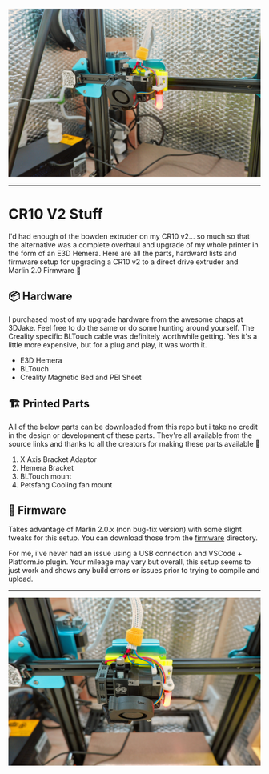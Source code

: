 ![%|](./photos/cr10-v2_e3d-hemera_bltouch.jpg "CR10 v2 + E3D Hemera + BLTouch")

---

# CR10 V2 Stuff

I'd had enough of the bowden extruder on my CR10 v2... so much so that the alternative was a complete overhaul and upgrade of my whole printer in the form of an E3D Hemera. Here are all the parts, hardward lists and firmware setup for upgrading a CR10 v2 to a direct drive extruder and Marlin 2.0 Firmware 🤘

## 📦 Hardware

I purchased most of my upgrade hardware from the awesome chaps at 3DJake. Feel free to do the same or do some hunting around yourself. The Creality specific BLTouch cable was definitely worthwhile getting. Yes it's a little more expensive, but for a plug and play, it was worth it.

- E3D Hemera
- BLTouch
- Creality Magnetic Bed and PEI Sheet

## 🏗 Printed Parts

All of the below parts can be downloaded from this repo but i take no credit in the design or development of these parts. They're all available from the source links and thanks to all the creators for making these parts available 🙏

1. X Axis Bracket Adaptor
2. Hemera Bracket
3. BLTouch mount
4. Petsfang Cooling fan mount

## 🧠 Firmware

Takes advantage of Marlin 2.0.x (non bug-fix version) with some slight tweaks for this setup. You can download those from the [firmware]("./firmware/ "Firmware") directory.

For me, i've never had an issue using a USB connection and VSCode + Platform.io plugin. Your mileage may vary but overall, this setup seems to just work and shows any build errors or issues prior to trying to compile and upload.

---

![%|](./photos/cr10-v2_e3d-hemera_bltouch_2.jpg "CR10 v2 + E3D Hemera + BLTouch")

